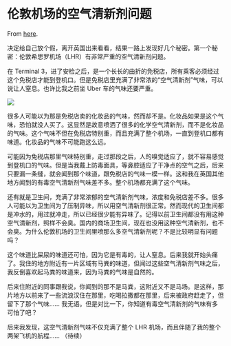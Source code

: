 # 伦敦机场的空气清新剂问题

From [here](https://yinwang1.substack.com/p/01d).

决定给自己放个假，离开英国出来看看，结果一路上发现好几个秘密。第一个秘密：伦敦希思罗机场（LHR）有非常严重的空气清新剂问题。

在 Terminal 3，进了安检之后，是一个长长的曲折的免税店，所有乘客必须经过这个免税店才能到登机口。但是免税店里充满了非常浓的“空气清新剂”气味，可以说让人窒息。也许比我之前坐 Uber 车的气味还要严重。

![](https://substackcdn.com/image/fetch/w_1456,c_limit,f_auto,q_auto:good,fl_progressive:steep/https%3A%2F%2Fsubstack-post-media.s3.amazonaws.com%2Fpublic%2Fimages%2F16e54429-e8ac-4250-9e32-4940c558d9dd_640x480.jpeg)

很多人可能以为那是免税店卖的化妆品的气味，然而却不是。化妆品如果是这个气味，恐怕就没人买了。这显然是故意喷洒了很多的化学空气清新剂，而不是化妆品的气味。这个气味不但在免税店特别重，而且充满了整个机场，一直到登机口都有味道。化妆品的气味不可能跑这么远。

可能因为免税店那里气味特别重，走过那段之后，人的嗅觉适应了，就不容易感觉到登机口的气味。但是当我戴上防毒面具，等鼻腔适应了干净点的空气之后，后来只要漏一条缝，就会闻到那个味道，跟免税店的气味一模一样。这和我在英国其他地方闻到的有毒空气清新剂气味差不多。整个机场都充满了这个气味。

还有就是卫生间，充满了非常浓郁的空气清新剂气味，浓度和免税店差不多。很多人可能以为卫生间为了压制异味，所以用空气清新剂很正常。然而现代的卫生间都是冲水的，用过就冲走，所以已经很少能有异味了。记得以前卫生间都没有用这种空气清新剂，照样不会臭。国内的商场卫生间，现在也没用这种空气清新剂，也不会臭。为什么伦敦机场的卫生间里喷那么多空气清新剂呢？不是比较明显有问题吗？

这个味道比屎尿的味道还可怕，因为它是有毒的，让人窒息。后来我就开始头痛了。我住的地方附近有一片区域有马粪的味道，但闻过这些空气清新剂气味之后，我反倒喜欢起马粪的味道来，因为马粪的气味是自然的。

后来住附近的同事跟我说，你闻到的那不是马粪，这附近又不是马场。是这样，那片地方以前来了一些流浪汉住在那里，吃喝拉撒都在那里，后来被政府赶走了，但留下了那个气味…… 我无语。但是对比一下，你知道有毒空气清新剂的气味有多可怕了吧？

后来我发现，这空气清新剂气味不仅充满了整个 LHR 机场，而且伴随了我的整个两架飞机的航程…… （待续）

